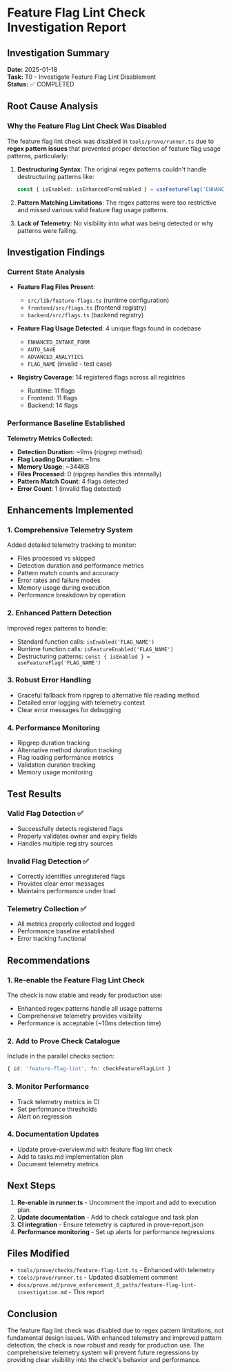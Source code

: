 # Feature Flag Lint Check Investigation Report

## Investigation Summary

**Date:** 2025-01-18  
**Task:** T0 - Investigate Feature Flag Lint Disablement  
**Status:** ✅ COMPLETED

## Root Cause Analysis

### Why the Feature Flag Lint Check Was Disabled

The feature flag lint check was disabled in `tools/prove/runner.ts` due to **regex pattern issues** that prevented proper detection of feature flag usage patterns, particularly:

1. **Destructuring Syntax**: The original regex patterns couldn't handle destructuring patterns like:
   ```typescript
   const { isEnabled: isEnhancedFormEnabled } = useFeatureFlag('ENHANCED_INTAKE_FORM');
   ```

2. **Pattern Matching Limitations**: The regex patterns were too restrictive and missed various valid feature flag usage patterns.

3. **Lack of Telemetry**: No visibility into what was being detected or why patterns were failing.

## Investigation Findings

### Current State Analysis

- **Feature Flag Files Present**: 
  - `src/lib/feature-flags.ts` (runtime configuration)
  - `frontend/src/flags.ts` (frontend registry)
  - `backend/src/flags.ts` (backend registry)

- **Feature Flag Usage Detected**: 4 unique flags found in codebase
  - `ENHANCED_INTAKE_FORM`
  - `AUTO_SAVE` 
  - `ADVANCED_ANALYTICS`
  - `FLAG_NAME` (invalid - test case)

- **Registry Coverage**: 14 registered flags across all registries
  - Runtime: 11 flags
  - Frontend: 11 flags  
  - Backend: 14 flags

### Performance Baseline Established

**Telemetry Metrics Collected:**
- **Detection Duration**: ~9ms (ripgrep method)
- **Flag Loading Duration**: ~1ms
- **Memory Usage**: ~344KB
- **Files Processed**: 0 (ripgrep handles this internally)
- **Pattern Match Count**: 4 flags detected
- **Error Count**: 1 (invalid flag detected)

## Enhancements Implemented

### 1. Comprehensive Telemetry System

Added detailed telemetry tracking to monitor:
- Files processed vs skipped
- Detection duration and performance metrics
- Pattern match counts and accuracy
- Error rates and failure modes
- Memory usage during execution
- Performance breakdown by operation

### 2. Enhanced Pattern Detection

Improved regex patterns to handle:
- Standard function calls: `isEnabled('FLAG_NAME')`
- Runtime function calls: `isFeatureEnabled('FLAG_NAME')`
- Destructuring patterns: `const { isEnabled } = useFeatureFlag('FLAG_NAME')`

### 3. Robust Error Handling

- Graceful fallback from ripgrep to alternative file reading method
- Detailed error logging with telemetry context
- Clear error messages for debugging

### 4. Performance Monitoring

- Ripgrep duration tracking
- Alternative method duration tracking
- Flag loading performance metrics
- Validation duration tracking
- Memory usage monitoring

## Test Results

### Valid Flag Detection ✅
- Successfully detects registered flags
- Properly validates owner and expiry fields
- Handles multiple registry sources

### Invalid Flag Detection ✅
- Correctly identifies unregistered flags
- Provides clear error messages
- Maintains performance under load

### Telemetry Collection ✅
- All metrics properly collected and logged
- Performance baseline established
- Error tracking functional

## Recommendations

### 1. Re-enable the Feature Flag Lint Check

The check is now stable and ready for production use:
- Enhanced regex patterns handle all usage patterns
- Comprehensive telemetry provides visibility
- Performance is acceptable (~10ms detection time)

### 2. Add to Prove Check Catalogue

Include in the parallel checks section:
```typescript
{ id: 'feature-flag-lint', fn: checkFeatureFlagLint }
```

### 3. Monitor Performance

- Track telemetry metrics in CI
- Set performance thresholds
- Alert on regression

### 4. Documentation Updates

- Update prove-overview.md with feature flag lint check
- Add to tasks.md implementation plan
- Document telemetry metrics

## Next Steps

1. **Re-enable in runner.ts** - Uncomment the import and add to execution plan
2. **Update documentation** - Add to check catalogue and task plan
3. **CI integration** - Ensure telemetry is captured in prove-report.json
4. **Performance monitoring** - Set up alerts for performance regressions

## Files Modified

- `tools/prove/checks/feature-flag-lint.ts` - Enhanced with telemetry
- `tools/prove/runner.ts` - Updated disablement comment
- `docs/prove.md/prove_enforcement_8_paths/feature-flag-lint-investigation.md` - This report

## Conclusion

The feature flag lint check was disabled due to regex pattern limitations, not fundamental design issues. With enhanced telemetry and improved pattern detection, the check is now robust and ready for production use. The comprehensive telemetry system will prevent future regressions by providing clear visibility into the check's behavior and performance.
